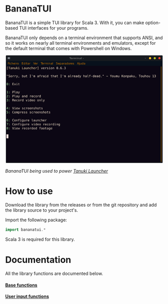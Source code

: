 # BananaTUI

BananaTUI is a simple TUI library for Scala 3. With it, you can make option-based TUI interfaces for your programs.

BananaTUI only depends on a terminal environment that supports ANSI, and so it works on nearly all terminal environments and emulators, except for the default terminal that comes with Powershell on Windows.

<p align="center">
<img src="image/2.png" width="500"/>
</p>

*BananaTUI being used to power [Tanuki Launcher](https://github.com/spacebanana420/tanuki)*

# How to use

Download the library from the releases or from the git repository and add the library source to your project's.

Import the following package:
```scala
import bananatui.*
```

Scala 3 is required for this library.

# Documentation

All the library functions are documented below.

#### [Base functions](doc/base.md)
#### [User input functions](doc/userinput.md)
